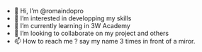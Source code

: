 - 👋 Hi, I’m @romaindopro
- 👀 I’m interested in developping my skills
- 🌱 I’m currently learning in 3W Academy
- 💞️ I’m looking to collaborate on my project and others
- 📫 How to reach me ? say my name 3 times in front of a miror.

<!---
romaindopro/romaindopro is a ✨ special ✨ repository because its `README.md` (this file) appears on your GitHub profile.
You can click the Preview link to take a look at your changes.
--->
